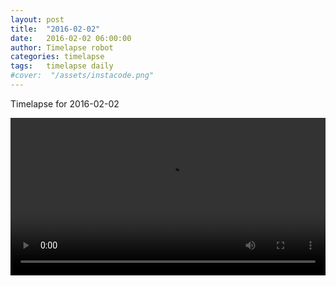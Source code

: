```yaml
---
layout: post
title:  "2016-02-02"
date:   2016-02-02 06:00:00
author: Timelapse robot
categories: timelapse
tags:	timelapse daily
#cover:  "/assets/instacode.png"
---
```

Timelapse for 2016-02-02

<video width="100%" controls="true">
  <source src="https://rest.s3for.me/bridgeinice/2016-02-02.webm" type="video/webm">
  <source src="https://rest.s3for.me/bridgeinice/2016-02-02.mp4" type="video/mp4">
  Your browser does not support the video tag.
</video>
